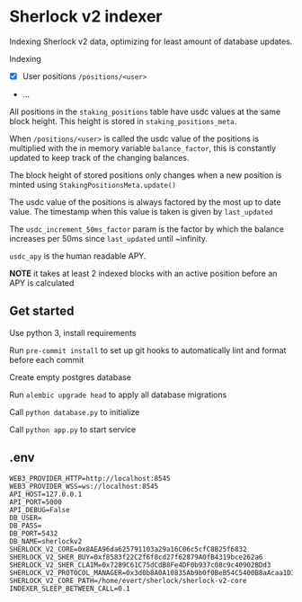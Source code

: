 # Sherlock v2 indexer

Indexing Sherlock v2 data, optimizing for least amount of database updates.

Indexing
- [X] User positions `/positions/<user>`
- ...

All positions in the `staking_positions` table have usdc values at the same block height.
This height is stored in `staking_positions_meta`.

When `/positions/<user>` is called the usdc value of the positions is multiplied with the in memory variable `balance_factor`, this is constantly updated to keep track of the changing balances.

The block height of stored positions only changes when a new position is minted using `StakingPositionsMeta.update()`

The usdc value of the positions is always factored by the most up to date value. The timestamp when this value is taken is given by `last_updated`

The `usdc_increment_50ms_factor` param is the factor by which the balance increases per 50ms since `last_updated` until ~infinity.

`usdc_apy` is the human readable APY.

**NOTE** it takes at least 2 indexed blocks with an active position before an APY is calculated

## Get started
Use python 3, install requirements

Run `pre-commit install` to set up git hooks to automatically lint and format before each commit

Create empty postgres database

Run `alembic upgrade head` to apply all database migrations

Call `python database.py` to initialize

Call `python app.py` to start service

## .env

```
WEB3_PROVIDER_HTTP=http://localhost:8545
WEB3_PROVIDER_WSS=ws://localhost:8545
API_HOST=127.0.0.1
API_PORT=5000
API_DEBUG=False
DB_USER=
DB_PASS=
DB_PORT=5432
DB_NAME=sherlockv2
SHERLOCK_V2_CORE=0x8AEA96da625791103a29a16C06c5cfC8B25f6832
SHERLOCK_V2_SHER_BUY=0xf8583f22C2f6f8cd27f62879A0fB4319bce262a6
SHERLOCK_V2_SHER_CLAIM=0x7289C61C75dCdB8Fe4DF0b937c08c9c40902BDd3
SHERLOCK_V2_PROTOCOL_MANAGER=0x3d0b8A0A10835Ab9b0f0BeB54C5400B8aAcaa1D3
SHERLOCK_V2_CORE_PATH=/home/evert/sherlock/sherlock-v2-core
INDEXER_SLEEP_BETWEEN_CALL=0.1
```
